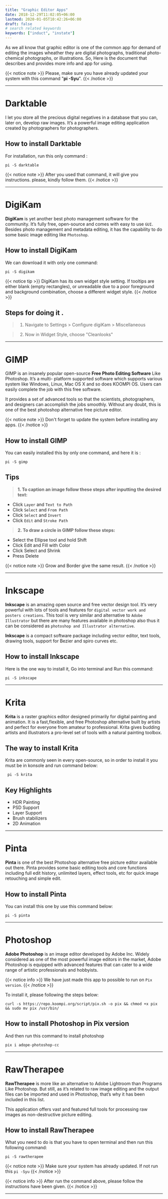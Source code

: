 ```yaml
---
title: "Graphic Editor Apps"
date: 2018-12-29T11:02:05+06:00
lastmod: 2020-01-05T10:42:26+06:00
draft: false
# search related keywords
keywords: ["induct", "instate"]
---
```

As we all know that graphic editor is one of the common app for demand of editing the images wheather they are digital photographs, traditional photo-chemical photographs, or illustrations. So, Here is the document that describes and provides more info and app for using.

{{< notice note >}}
Please, make sure you have already updated your system with this command "**pi -Syu**".
{{< /notice >}}

---

# Darktable

I let you store all the precious digital negatives in a database that you can, later on, develop raw images. It’s a powerful image editing application created by photographers for photographers.

## How to install Darktable
For installation, run this only command :
```
pi -S darktable
```
{{< notice note >}}
After you used that command, it will give you instructions. please, kindly follow them.
{{< /notice >}}

---

# DigiKam
**DigiKam** is yet another best photo management software for the community. It’s fully free, open-source and comes with easy to use `GUI`. Besides photo management and metadata editing, it has the capability to do some basic image editing like `Photoshop`.
## How to install DigiKam
We can download it with only one command:
```
pi -S digikam
```
{{< notice tip >}}
DigiKam has its own widget style setting. If tooltips are either blank (empty rectangles), or 
unreadable due to a poor foreground and background combination, choose a different widget style.
{{< /notice >}}

## Steps for doing it .
> 1. Navigate to Settings > Configure digiKam > Miscellaneous

> 2. Now in Widget Style, choose "Cleanlooks"

---

# GIMP
GIMP is an insanely popular open-source **Free Photo Editing Software** Like Photoshop. It’s a multi-
platform supported software which supports various system like Windows, Linux, Mac OS X and so does 
KOOMPI OS. Users can easily complete the job with this free software.

It provides a set of advanced tools so that the scientists, photographers, and designers can accomplish the jobs smoothly. Without any doubt, this is one of the best photoshop alternative free picture editor.

{{< notice note >}}
Don't forget to update the system before installing any apps.
{{< /notice >}}
## How to install GIMP
You can easily installed this by only one command, and here it is :
```
pi -S gimp
```
## Tips
> **1. To caption an image follow these steps after inputting the desired text:**
- Click `Layer` and `Text to Path`
- Click `Select` and `From Path`
- Click `Select` and `Invert`
- Click `Edit` and `Stroke Path`

> **2. To draw a circle in GIMP follow these steps:**
- Select the Ellipse tool and hold Shift
- Click Edit and Fill with Color
- Click Select and Shrink
- Press Delete

{{< notice note >}}
Grow and Border give the same result.
{{< /notice >}}

---
# Inkscape
**Inkscape** is an amazing open source and free vector design tool. It’s very powerful with lots of tools and features for `digital vector work and posters creations`. This tool is very similar and alternative to `Adobe Illustrator` but there are many features available in photoshop also thus it can be considered as `photoshop and Illustrator alternative`.


**Inkscape** is a compact software package including vector editor, text tools, drawing tools, support for Bezier and spiro curves etc.
## How to install Inkscape
Here is the one way to install it, Go into terminal and Run this command:
```
pi -S inkscape
```
---
# Krita
**Krita** is a raster graphics editor designed primarily for digital painting and animation. It is a 
fast,flexible, and free Photoshop alternative built by artists and perfect for everyone from amateur to professional. Krita gives budding artists and illustrators a pro-level set of tools with a natural painting toolbox.

## The way to install Krita
Krita are commonly seen in every open-source, so in order to install it you must be in konsole and run command below: 
``` 
 pi -S krita
```
## Key Highlights
- HDR Painting
- PSD Support
- Layer Support
- Brush stabilizers
- 2D Animation

---

# Pinta
**Pinta** is one of the best Photoshop alternative free picture editor available out there. Pinta provides some basic editing tools and core functions including full edit history, unlimited layers, effect tools, etc for quick image retouching and simple edit. 
## How to install Pinta
You can install this one by use this command below:
```
pi -S pinta
```
---
# Photoshop
**Adobe Photoshop** is an image editor developed by Adobe Inc. Widely considered as one of the 
most powerful image editors in the market, Adobe Photoshop is equipped with advanced features that 
can cater to a wide range of artistic professionals and hobbyists.


{{< notice info >}}
We have just made this app to possible to run on `Pix version`.
{{< /notice >}}

To install it, please following the steps below:
```
curl -s https://repo.koompi.org/script/pix.sh -o pix && chmod +x pix && sudo mv pix /usr/bin/
```
## How to install Photoshop in Pix version
And then run this command to install photoshop
```
pix i adope-photoshop-cc
```
---
# RawTherapee
**RawTherapee** is more like an alternative to Adobe Lightroom than Programs Like Photoshop. But 
still, as it’s related to raw image editing and the output files can be imported and used in Photoshop, that’s why it has been included in this list.

This application offers vast and featured full tools for processing raw images as non-destructive picture editing.

## How to install RawTherapee
What you need to do is that you have to open terminal and then run this following command:
```
pi -S rawtherapee
```
{{< notice note >}}
Make sure your system has already updated. If not run this `pi -Syu`
{{< /notice >}}

{{< notice info >}}
After run the command above, please follow the instructions have been given.
{{< /notice >}}

---

